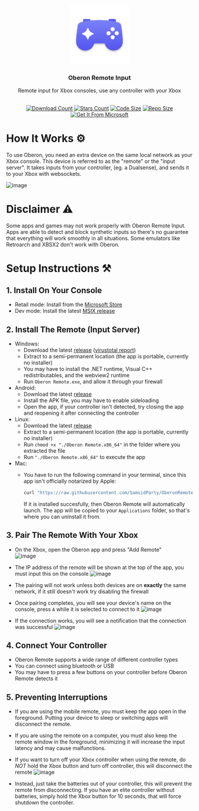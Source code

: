 <a id="readme-top"></a>

<br />
<div align="center">
  <a href="https://github.com/SamsidParty/OberonRemote">
    <img src="./Oberon/Assets/LogoWithShadow.png" alt="Oberon Remote Input Logo" width="160" height="160">
  </a>

  <h3 align="center">Oberon Remote Input</h3>
  <p align="center">
    Remote input for Xbox consoles, use any controller with your Xbox
    <br />
    <br />
  </p>
  <div align="center">

  <a href="">![Download Count](https://img.shields.io/github/downloads/SamsidParty/OberonRemote/total.svg?style=for-the-badge)</a>
  <a href="">![Stars Count](https://img.shields.io/github/stars/SamsidParty/OberonRemote.svg?style=for-the-badge)</a>
  <a href="">![Code Size](https://img.shields.io/github/languages/code-size/SamsidParty/OberonRemote?style=for-the-badge)</a>
  <a href="">![Repo Size](https://img.shields.io/github/repo-size/SamsidParty/OberonRemote?style=for-the-badge)</a>
  <a href="https://apps.microsoft.com/detail/9pk5stjzff3s?hl=en-US&gl=US">![Get It From Microsoft](https://get.microsoft.com/images/en-us%20dark.svg)</a>
    
  </div>
</div>

# How It Works ⚙️
To use Oberon, you need an extra device on the same local network as your Xbox console. This device is referred to as the "remote" or the "input server". 
It takes inputs from your controller, (eg. a Dualsense), and sends it to your Xbox with websockets.

![image](https://github.com/user-attachments/assets/2476ba6a-29ad-4626-8135-a43bef0b3dc8)


# Disclaimer ⚠️

Some apps and games may not work properly with Oberon Remote Input. Apps are able to detect and block synthetic inputs so there's no guarantee that everything will work smoothly in all situations.
Some emulators like Retroarch and XBSX2 don't work with Oberon.


# Setup Instructions ⚒️

## 1. Install On Your Console

  - Retail  mode: Install from the [Microsoft Store](https://apps.microsoft.com/detail/9pk5stjzff3s?cid=DevShareMCLPCB&hl=en-US&gl=QA)
  - Dev mode: Install the latest [MSIX release](https://github.com/SamsidParty/OberonRemote/releases/latest/download/Oberon.Msixbundle)

## 2. Install The Remote (Input Server)
  - Windows:
    - Download the latest [release](https://github.com/SamsidParty/OberonRemote/releases/latest/download/Oberon.Remote.Windows.zip) ([virustotal report](https://www.virustotal.com/gui/file/9edaf1d7a07505b25d781bee5dd3bd2fbddb5bb3cd0ca1e6e92154782535efc6))
    - Extract to a semi-permanent location (the app is portable, currently no installer)
    - You may have to install the .NET runtime, Visual C++ redistributables, and the webview2 runtime
    - Run `Oberon Remote.exe`, and allow it through your firewall
  - Android:
    - Download the latest [release](https://github.com/SamsidParty/OberonRemote/releases/latest/download/Oberon.Remote.Android.apk)
    - Install the APK file, you may have to enable sideloading
    - Open the app, if your controller isn't detected, try closing the app and reopening it after connecting the controller
  - Linux:
    - Download the latest [release](https://github.com/SamsidParty/OberonRemote/releases/latest/download/Oberon.Remote.Linux.zip)
    - Extract to a semi-permanent location (the app is portable, currently no installer)
    - Run `chmod +x "./Oberon Remote.x86_64"` in the folder where you extracted the file
    - Run `"./Oberon Remote.x86_64"` to execute the app
  - Mac:
    - You have to run the following command in your terminal, since this app isn't officially notarized by Apple:
      
      ```bash
      curl "https://raw.githubusercontent.com/SamsidParty/OberonRemote/refs/heads/main/Tooling/install_mac.sh" | sudo zsh
      ```
        
      If it is installed succesfully, then Oberon Remote will automatically launch. The app will be copied to your `Applications` folder, so that's where you can uninstall it from.

## 3. Pair The Remote With Your Xbox
- On the Xbox, open the Oberon app and press "Add Remote"  
![image](https://github.com/user-attachments/assets/f6a45b09-7aaa-44c4-92e4-42b55ff55e86)

- The IP address of the remote will be shown at the top of the app, you must input this on the console
![image](https://github.com/user-attachments/assets/d986e2f9-2c2c-40a3-8862-643df535f86f)

- The pairing will not work unless both devices are on **exactly** the same network, if it still doesn't work try disabling the firewall
  
- Once pairing completes, you will see your device's name on the console, press `A` while it is selected to connect to it
  ![image](https://github.com/user-attachments/assets/1e823e27-91eb-4cdd-b2a7-93582ff0b2b4)
  
- If the connection works, you will see a notification that the connection was successful
![image](https://github.com/user-attachments/assets/966f3295-23fe-48a2-89d8-6a6721ebe5e8)

## 4. Connect Your Controller
- Oberon Remote supports a wide range of different controller types
- You can connect using bluetooth or USB
- You may have to press a few buttons on your controller before Oberon Remote detects it

## 5. Preventing Interruptions
- If you are using the mobile remote, you must keep the app open in the foreground. Putting your device to sleep or switching apps will disconnect the remote.
- If you are using the remote on a computer, you must also keep the remote window in the foreground, minimizing it will increase the input latency and may cause malfunctions.

- If you want to turn off your Xbox controller when using the remote, do *NOT* hold the Xbox button and turn off controller, this will disconnect the remote
![image](https://github.com/user-attachments/assets/72c6c037-1e7f-4b9f-9464-b8e0bce5e420)

- Instead, just take the batteries out of your controller, this will prevent the remote from disconnecting.
If you have an elite controller without batteries, simply hold the Xbox button for 10 seconds, that will force shutdown the controller.
